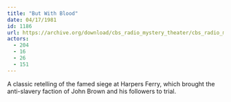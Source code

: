```yaml
---
title: "But With Blood"
date: 04/17/1981
id: 1186
url: https://archive.org/download/cbs_radio_mystery_theater/cbs_radio_mystery_theater-1151-1200.zip/cbs_radio_mystery_theater-1151-1200%2Fcbsrmt_1186_but_with_blood.mp3
actors:
  - 204
  - 16
  - 26
  - 151
---
```

A classic retelling of the famed siege at Harpers Ferry, which brought the anti-slavery faction of John Brown and his followers to trial.